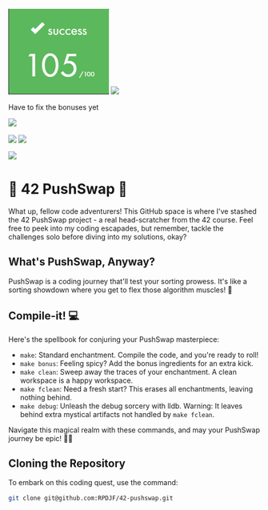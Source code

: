 ![](https://raw.githubusercontent.com/RPDJF/42-Repos/main/cursus/push_swap_score.png)
![](https://github.com/ayogun/42-project-badges/blob/main/badges/push_swapm.png?raw=true)

Have to fix the bonuses yet

![](https://img.shields.io/github/languages/code-size/rpdjf/42-pushswap?color=5BCFFF)

![](https://img.shields.io/badge/windows%20terminal-4D4D4D?style=for-the-badge&logo=windows%20terminal&logoColor=white)
![](https://img.shields.io/badge/WSL-0a97f5?style=for-the-badge&logo=linux&logoColor=white)

![](	https://img.shields.io/badge/mac%20os-000000?style=for-the-badge&logo=apple&logoColor=white)

# 🚀 42 PushSwap 🚀

What up, fellow code adventurers! This GitHub space is where I've stashed the 42 PushSwap project - a real head-scratcher from the 42 course. Feel free to peek into my coding escapades, but remember, tackle the challenges solo before diving into my solutions, okay?

## What's PushSwap, Anyway?

PushSwap is a coding journey that'll test your sorting prowess. It's like a sorting showdown where you get to flex those algorithm muscles! 💪

## Compile-it! 💻

Here's the spellbook for conjuring your PushSwap masterpiece:

- `make`: Standard enchantment. Compile the code, and you're ready to roll!
- `make bonus`: Feeling spicy? Add the bonus ingredients for an extra kick.
- `make clean`: Sweep away the traces of your enchantment. A clean workspace is a happy workspace.
- `make fclean`: Need a fresh start? This erases all enchantments, leaving nothing behind.
- `make debug`: Unleash the debug sorcery with lldb. Warning: It leaves behind extra mystical artifacts not handled by `make fclean`.

Navigate this magical realm with these commands, and may your PushSwap journey be epic! 🌟🔮

## Cloning the Repository
To embark on this coding quest, use the command:
```bash
git clone git@github.com:RPDJF/42-pushswap.git
```
